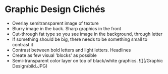 # Graphic Design Clichés

- Overlay semitransparent image of texture
- Blurry image in the back. Sharp graphics in the front
- Cut-through fat type so you see image in the background, through letter
- If something should be big, there needs to be something small to contrast it
- Contrast between bold letters and light letters. Headlines
- Create as few visual 'blocks' as possible
- Semi-transparent color layer on top of black/white graphics.
![](/Graphic Design/bild.JPG)